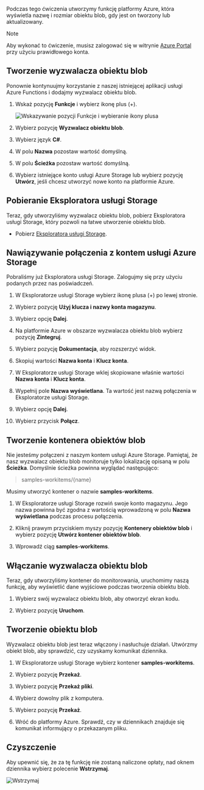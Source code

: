 Podczas tego ćwiczenia utworzymy funkcję platformy Azure, która wyświetla nazwę i rozmiar obiektu blob, gdy jest on tworzony lub aktualizowany. 

> [!NOTE]
> Aby wykonać to ćwiczenie, musisz zalogować się w witrynie [Azure Portal](https://portal.azure.com/) przy użyciu prawidłowego konta.

## <a name="create-a-blob-trigger"></a>Tworzenie wyzwalacza obiektu blob

Ponownie kontynuujmy korzystanie z naszej istniejącej aplikacji usługi Azure Functions i dodajmy wyzwalacz obiektu blob.

1. Wskaż pozycję **Funkcje** i wybierz ikonę plus (+).

    ![Wskazywanie pozycji Funkcje i wybieranie ikony plusa](../media/4-hover-function.png)

1. Wybierz pozycję **Wyzwalacz obiektu blob**.

1. Wybierz język **C#**. 

1. W polu **Nazwa** pozostaw wartość domyślną.

1. W polu **Ścieżka** pozostaw wartość domyślną.

1. Wybierz istniejące konto usługi Azure Storage lub wybierz pozycję **Utwórz**, jeśli chcesz utworzyć nowe konto na platformie Azure.

## <a name="download-storage-explorer"></a>Pobieranie Eksploratora usługi Storage

Teraz, gdy utworzyliśmy wyzwalacz obiektu blob, pobierz Eksploratora usługi Storage, który pozwoli na łatwe utworzenie obiektu blob.

- Pobierz [Eksploratora usługi Storage](http://storageexplorer.com).

## <a name="connect-to-your-azure-storage-account"></a>Nawiązywanie połączenia z kontem usługi Azure Storage

Pobraliśmy już Eksploratora usługi Storage. Zalogujmy się przy użyciu podanych przez nas poświadczeń.

1. W Eksploratorze usługi Storage wybierz ikonę plusa (+) po lewej stronie.

1. Wybierz pozycję **Użyj klucza i nazwy konta magazynu**.

1. Wybierz opcję **Dalej**.

1. Na platformie Azure w obszarze wyzwalacza obiektu blob wybierz pozycję **Zintegruj**.

1. Wybierz pozycję **Dokumentacja**, aby rozszerzyć widok.

1. Skopiuj wartości **Nazwa konta** i **Klucz konta**.

1. W Eksploratorze usługi Storage wklej skopiowane właśnie wartości **Nazwa konta** i **Klucz konta**.

1. Wypełnij pole **Nazwa wyświetlana**. Ta wartość jest nazwą połączenia w Eksploratorze usługi Storage.

1. Wybierz opcję **Dalej**.

1. Wybierz przycisk **Połącz**. 

## <a name="create-a-blob-container"></a>Tworzenie kontenera obiektów blob

Nie jesteśmy połączeni z naszym kontem usługi Azure Storage. Pamiętaj, że nasz wyzwalacz obiektu blob monitoruje tylko lokalizację opisaną w polu **Ścieżka**. Domyślnie ścieżka powinna wyglądać następująco:

> samples-workitems/{name}

Musimy utworzyć kontener o nazwie **samples-workitems**.

1. W Eksploratorze usługi Storage rozwiń swoje konto magazynu. Jego nazwa powinna być zgodna z wartością wprowadzoną w polu **Nazwa wyświetlana** podczas procesu połączenia.

1. Kliknij prawym przyciskiem myszy pozycję **Kontenery obiektów blob** i wybierz pozycję **Utwórz kontener obiektów blob**.

1. Wprowadź ciąg **samples-workitems**.

## <a name="turn-on-your-blob-trigger"></a>Włączanie wyzwalacza obiektu blob

Teraz, gdy utworzyliśmy kontener do monitorowania, uruchomimy naszą funkcję, aby wyświetlić dane wyjściowe podczas tworzenia obiektu blob.

1. Wybierz swój wyzwalacz obiektu blob, aby otworzyć ekran kodu.

1. Wybierz pozycję **Uruchom**.

## <a name="create-a-blob"></a>Tworzenie obiektu blob

Wyzwalacz obiektu blob jest teraz włączony i nasłuchuje działań. Utwórzmy obiekt blob, aby sprawdzić, czy uzyskamy komunikat dziennika.

1. W Eksploratorze usługi Storage wybierz kontener **samples-workitems**.

1. Wybierz pozycję **Przekaż**. 

1. Wybierz pozycję **Przekaż pliki**.

1. Wybierz dowolny plik z komputera.

1. Wybierz pozycję **Przekaż**.

1. Wróć do platformy Azure. Sprawdź, czy w dziennikach znajduje się komunikat informujący o przekazanym pliku.

## <a name="clean-up"></a>Czyszczenie

Aby upewnić się, że za tę funkcję nie zostaną naliczone opłaty, nad oknem dziennika wybierz polecenie **Wstrzymaj**.

![Wstrzymaj](../media/4-pause-timer.png)


